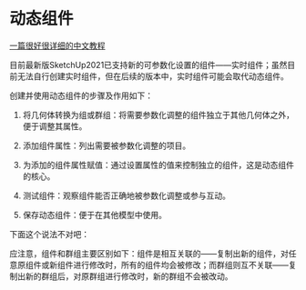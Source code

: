 # 动态组件

[一篇很好很详细的中文教程](https://www.bilibili.com/read/cv10430754)

目前最新版SketchUp2021已支持新的可参数化设置的组件——实时组件；虽然目前无法自行创建实时组件，但在后续的版本中，实时组件可能会取代动态组件。


创建并使用动态组件的步骤及作用如下：

1. 将几何体转换为组或群组：将需要参数化调整的组件独立于其他几何体之外，便于调整其属性。

2. 添加组件属性：列出需要被参数化调整的项目。

3. 为添加的组件属性赋值：通过设置属性的值来控制独立的组件，这是动态组件的核心。

4. 测试组件：观察组件能否正确地被参数化调整或参与互动。

5. 保存动态组件：便于在其他模型中使用。


下面这个说法不对吧：

应注意，组件和群组主要区别如下：组件是相互关联的——复制出新的组件，对任意原组件或新组件进行修改时，所有的组件均会被修改；而群组则互不关联——复制出新的群组后，对原群组进行修改时，新的群组不会被改动。 





